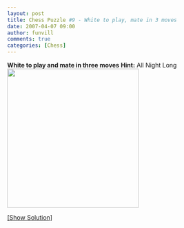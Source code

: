 ```yaml
---
layout: post
title: Chess Puzzle #9 - White to play, mate in 3 moves
date: 2007-04-07 09:00
author: funvill
comments: true
categories: [Chess]
---
```

<strong>White to play and mate in three moves</strong>
<strong>Hint:</strong> All Night Long
<a href="http://blog.abluestar.com/chess-puzzle-7-white-to-play-mate-in-3-moves/">
<img src="http://www.abluestar.com/scripts/chess_image.php?ff=n7/1b1p4/rpk3n1/R2N4/5Q2/8/1r1B4/4K3" height="323" width="305" /></a>
<!--more--><a href="javascript:ReverseContentDisplay('chess_solution')">[Show Solution]</a>
<p id="chess_solution" style="clear: both; padding: 5px; display: none">1.. Ne7+ Nxe7 2. Qc4+ Kd6 3.Bf4++</p>
